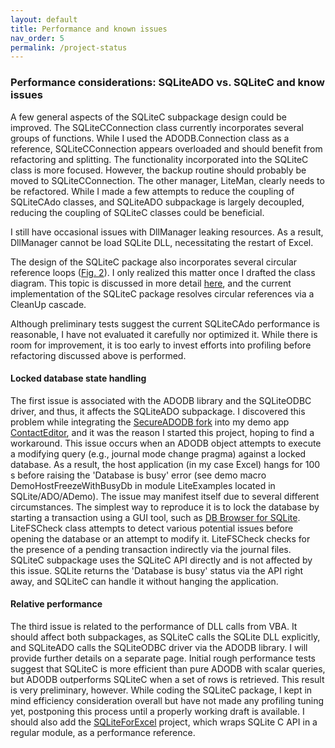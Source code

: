```yaml
---
layout: default
title: Performance and known issues
nav_order: 5
permalink: /project-status
---
```


### Performance considerations: SQLiteADO vs. SQLiteC and know issues

A few general aspects of the SQLiteC subpackage design could be improved. The SQLiteCConnection class currently incorporates several groups of functions. While I used the ADODB.Connection class as a reference, SQLiteCConnection appears overloaded and should benefit from refactoring and splitting. The functionality incorporated into the SQLiteC class is more focused. However, the backup routine should probably be moved to SQLiteCConnection. The other manager, LiteMan, clearly needs to be refactored. While I made a few attempts to reduce the coupling of SQLiteCAdo classes, and SQLiteADO subpackage is largely decoupled, reducing the coupling of SQLiteC classes could be beneficial.

I still have occasional issues with DllManager leaking resources. As a result, DllManager cannot be load SQLite DLL, necessitating the restart of Excel.

The design of the SQLiteC package also incorporates several circular reference loops ([Fig. 2][SQLiteC classes]). I only realized this matter once I drafted the class diagram. This topic is discussed in more detail [here][ObjectStore], and the current implementation of the SQLiteC package resolves circular references via a CleanUp cascade.

Although preliminary tests suggest the current SQLiteCAdo performance is reasonable, I have not evaluated it carefully nor optimized it. While there is room for improvement, it is too early to invest efforts into profiling before refactoring discussed above is performed.

#### Locked database state handling

The first issue is associated with the ADODB library and the SQLiteODBC driver,  and thus, it affects the SQLiteADO subpackage. I discovered this problem while integrating the [SecureADODB fork][] into my demo app [ContactEditor][], and it was the reason I started this project, hoping to find a workaround. This issue occurs when an ADODB object attempts to execute a modifying query (e.g., journal mode change pragma) against a locked database. As a result, the host application (in my case Excel) hangs for 100 s before raising the 'Database is busy' error (see demo macro DemoHostFreezeWithBusyDb in module LiteExamples located in SQLite/ADO/ADemo). The issue may manifest itself due to several different circumstances. The simplest way to reproduce it is to lock the database by starting a transaction using a GUI tool, such as [DB Browser for SQLite][]. LiteFSCheck class attempts to detect various potential issues before opening the database or an attempt to modify it. LiteFSCheck checks for the presence of a pending transaction indirectly via the journal files. SQLiteC subpackage uses the SQLiteC API directly and is not affected by this issue. SQLite returns the 'Database is busy' status via the API right away, and SQLiteC can handle it without hanging the application.

#### Relative performance

The third issue is related to the performance of DLL calls from VBA. It should affect both subpackages, as SQLiteC calls the SQLite DLL explicitly, and SQLiteADO calls the SQLiteODBC driver via the ADODB library. I will provide further details on a separate page. Initial rough performance tests suggest that SQLiteC is more efficient than pure ADODB with scalar queries, but ADODB outperforms SQLiteC when a set of rows is retrieved. This result is very preliminary, however. While coding the SQLiteC package, I kept in mind efficiency consideration overall but have not made any profiling tuning yet, postponing this process until a properly working draft is available. I should also add the [SQLiteForExcel][] project, which wraps SQLite C API in a regular module, as a performance reference.


<!-- References -->

[SQLiteC classes]: /SQLite-C-API/class-hierarchy#SQLiteC
[ObjectStore]: https://pchemguy.github.io/ObjectStore/
[SecureADODB fork]: https://pchemguy.github.io/SecureADODB-Fork/
[ContactEditor]: https://pchemguy.github.io/ContactEditor/
[DB Browser for SQLite]: https://sqlitebrowser.org/
[SQLiteForExcel]: https://github.com/govert/SQLiteForExcel
